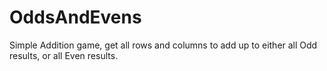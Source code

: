 OddsAndEvens
============

Simple Addition game, get all rows and columns to add up to either all Odd results, or all Even results.
